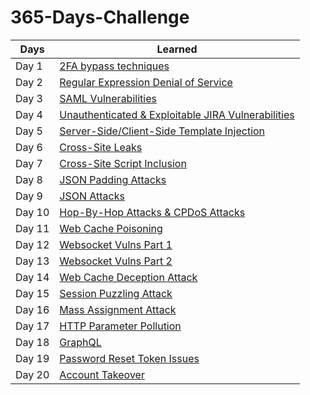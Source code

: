 # 365-Days-Challenge
| Days | Learned |
| --- | --- |
| Day 1 | [2FA bypass techniques](https://github.com/Robinx33/365-Days-Challenge/blob/main/Day/Day%201_18%20December%202022.md) |
| Day 2 | [Regular Expression Denial of Service](https://github.com/Robinx33/365-Days-Challenge/blob/main/Day/Day%202_19%20December%202022.md) |
| Day 3 | [SAML Vulnerabilities](https://github.com/Robinx33/365-Days-Challenge/blob/main/Day/Day%203_20%20December%202022.md) |
| Day 4 | [Unauthenticated & Exploitable JIRA Vulnerabilities ](https://github.com/Robinx33/365-Days-Challenge/blob/main/Day/Day%204_21%20December%202022.md) |
| Day 5 | [Server-Side/Client-Side Template Injection](https://github.com/Robinx33/365-Days-Challenge/blob/main/Day/Day%205_22%20December%202022.md) |
| Day 6 | [Cross-Site Leaks](https://github.com/Robinx33/365-Days-Challenge/blob/main/Day/Day%206_23%20December%202022.md) |
| Day 7 | [Cross-Site Script Inclusion](https://github.com/Robinx33/365-Days-Challenge/blob/main/Day/Day%207_24%20December%202022.md) |
| Day 8 | [JSON Padding Attacks](https://github.com/Robinx33/365-Days-Challenge/blob/main/Day/Day%208_25%20December%202022.md) |
| Day 9 | [JSON Attacks](https://github.com/Robinx33/365-Days-Challenge/blob/main/Day/Day%209_26%20December%202022.md) |
| Day 10 | [Hop-By-Hop Attacks & CPDoS Attacks](https://github.com/Robinx33/365-Days-Challenge/blob/main/Day/Day%2010_27%20December%202022.md) |
| Day 11 | [Web Cache Poisoning](https://github.com/Robinx33/365-Days-Challenge/blob/main/Day/Day%2011_28%20December%202022.md) |
| Day 12 | [Websocket Vulns Part 1](https://github.com/Robinx33/365-Days-Challenge/blob/main/Day/Day%2012_29%20December%202022.md) |
| Day 13 | [Websocket Vulns Part 2](https://github.com/Robinx33/365-Days-Challenge/blob/main/Day/Day%2013_30%20December%202022.md) |
| Day 14 | [Web Cache Deception Attack](https://github.com/Robinx33/365-Days-Challenge/blob/main/Day/Day%2014_31%20December%202022.md) |
| Day 15 | [Session Puzzling Attack](https://github.com/Robinx33/365-Days-Challenge/blob/main/Day/Day%2015_1%20January%202023.md) |
| Day 16 | [Mass Assignment Attack](https://github.com/Robinx33/365-Days-Challenge/blob/main/Day/Day%2016_2%20January%202023.md) |
| Day 17 | [HTTP Parameter Pollution](https://github.com/Robinx33/365-Days-Challenge/blob/main/Day/Day%2017_3%20January%202023.md) |
| Day 18 | [GraphQL](https://github.com/Robinx33/365-Days-Challenge/blob/main/Day/Day18_4%20January%202023.md) |
| Day 19 | [Password Reset Token Issues](https://github.com/Robinx33/365-Days-Challenge/blob/main/Day/Day%2019_5%20January%202023.md) |
| Day 20 | [Account Takeover](https://github.com/Robinx33/365-Days-Challenge/blob/main/Day/Day%2020_6%20January%202023.md) |

